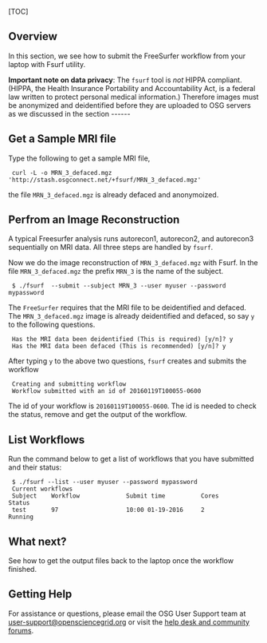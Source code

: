 [title]: - "Anlysis of a brain MRI Scan"
[TOC]


## Overview

In this section, we see how to submit the FreeSurfer workflow from your laptop with Fsurf utility. 

**Important note on data privacy**: The `fsurf` tool is *not* HIPPA compliant. (HIPPA, the Health Insurance Portability and Accountability Act, is a federal law written to protect personal medical information.) Therefore images must be anonymized and deidentified before they are uploaded to OSG servers as we discussed in the section ------

## Get a Sample MRI file

Type the following to get a sample MRI file, 

     curl -L -o MRN_3_defaced.mgz 'http://stash.osgconnect.net/+fsurf/MRN_3_defaced.mgz'

the file `MRN_3_defaced.mgz` is already defaced and anonymoized. 


## Perfrom an Image Reconstruction 

A typical Freesurfer analysis runs autorecon1, autorecon2, and autorecon3 sequentially on MRI data.  All three steps are handled by `fsurf`. 

Now we do the image reconstruction of  `MRN_3_defaced.mgz` with Fsurf. In the file `MRN_3_defaced.mgz` the prefix `MRN_3` is the name of the subject.


     $ ./fsurf  --submit --subject MRN_3 --user myuser --password mypassword

The `FreeSurfer` requires that the MRI file to be deidentified and defaced. The `MRN_3_defaced.mgz` image is already deidentified and defaced, so say `y` to the following questions. 

     Has the MRI data been deidentified (This is required) [y/n]? y
     Has the MRI data been defaced (This is recommended) [y/n]? y

After typing `y` to the above two questions, `fsurf` creates and submits the workflow 

     Creating and submitting workflow
     Workflow submitted with an id of 20160119T100055-0600

The id of your workflow is `20160119T100055-0600`. The id is needed to check the status, remove and get the output of the workflow. 

##  List Workflows

Run the command below to get a list of workflows that you have submitted and their status:

     $ ./fsurf --list --user myuser --password mypassword
     Current workflows
     Subject    Workflow             Submit time          Cores          Status
     test       97                   10:00 01-19-2016     2               Running

## What next? 

See how to get the output files back to the laptop once the workflow finished. 

## Getting Help
For assistance or questions, please email the OSG User Support team  at [user-support@opensciencegrid.org](mailto:user-support@opensciencegrid.org) or visit the [help desk and community forums](http://support.opensciencegrid.org).
